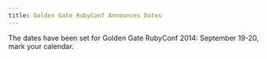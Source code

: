 ```yaml
---
title: Golden Gate RubyConf Announces Dates
---
```


The dates have been set for Golden Gate RubyConf 2014: September 19-20, mark
your calendar.
